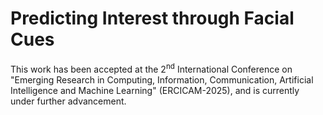 # Predicting Interest through Facial Cues
This work has been accepted at the 2<sup>nd</sup> International Conference on "Emerging Research in Computing, Information, Communication, Artificial Intelligence and Machine Learning" (ERCICAM-2025), and is currently under further advancement.
